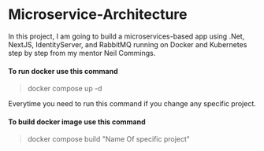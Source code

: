 # Microservice-Architecture

In this project, I am going to build a microservices-based app using .Net, NextJS, IdentityServer, and RabbitMQ running on Docker and Kubernetes step by step from my mentor Neil Commings.

#### To run docker use this command

> docker compose up -d

Everytime you need to run this command if you change any specific project.

#### To build docker image use this command

> docker compose build "Name Of specific project"
